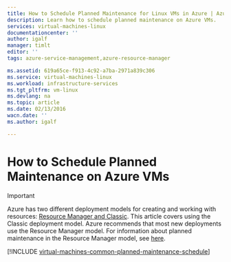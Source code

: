 ```yaml
---
title: How to Schedule Planned Maintenance for Linux VMs in Azure | Azure
description: Learn how to schedule planned maintenance on Azure VMs.
services: virtual-machines-linux
documentationcenter: ''
author: igalf
manager: timlt
editor: ''
tags: azure-service-management,azure-resource-manager

ms.assetid: 619a65ce-f913-4c92-a7ba-2971a839c306
ms.service: virtual-machines-linux
ms.workload: infrastructure-services
ms.tgt_pltfrm: vm-linux
ms.devlang: na
ms.topic: article
ms.date: 02/13/2016
wacn.date: ''
ms.author: igalf

---
```

# How to Schedule Planned Maintenance on Azure VMs
> [!IMPORTANT] 
> Azure has two different deployment models for creating and working with resources: [Resource Manager and Classic](../azure-resource-manager/resource-manager-deployment-model.md). This article covers using the Classic deployment model. Azure recommends that most new deployments use the Resource Manager model. For information about planned maintenance in the Resource Manager model, see [here](virtual-machines-linux-planned-maintenance.md?toc=%2fazure%2fvirtual-machines%2flinux%2ftoc.json).

[!INCLUDE [virtual-machines-common-planned-maintenance-schedule](../../includes/virtual-machines-common-planned-maintenance-schedule.md)]